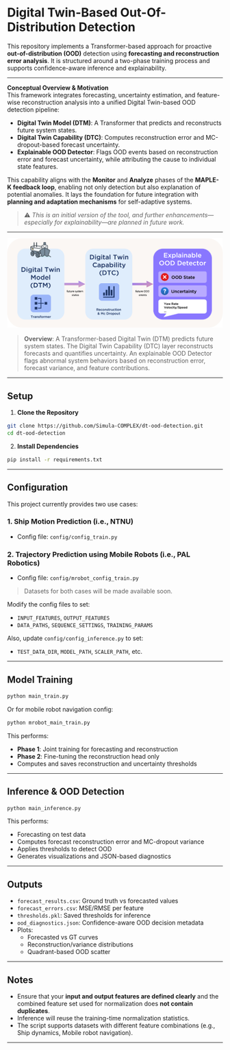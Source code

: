 # Digital Twin-Based Out-Of-Distribution Detection

This repository implements a Transformer-based approach for proactive **out-of-distribution (OOD)** detection using **forecasting and reconstruction error analysis**. It is structured around a two-phase training process and supports confidence-aware inference and explainability.

---

**Conceptual Overview & Motivation**  
This framework integrates forecasting, uncertainty estimation, and feature-wise reconstruction analysis into a unified Digital Twin-based OOD detection pipeline:

- **Digital Twin Model (DTM)**: A Transformer that predicts and reconstructs future system states.  
- **Digital Twin Capability (DTC)**: Computes reconstruction error and MC-dropout-based forecast uncertainty.  
- **Explainable OOD Detector**: Flags OOD events based on reconstruction error and forecast uncertainty, while attributing the cause to individual state features.

This capability aligns with the **Monitor** and **Analyze** phases of the **MAPLE-K feedback loop**, enabling not only detection but also explanation of potential anomalies. It lays the foundation for future integration with **planning and adaptation mechanisms** for self-adaptive systems.

> ⚠️ *This is an initial version of the tool, and further enhancements—especially for explainability—are planned in future work.*

---

![DT Overview](assets/ex-dt-overview.png)

> **Overview**: A Transformer-based Digital Twin (DTM) predicts future system states. The Digital Twin Capability (DTC) layer reconstructs forecasts and quantifies uncertainty. An explainable OOD Detector flags abnormal system behaviors based on reconstruction error, forecast variance, and feature contributions.

---

## Setup

1. **Clone the Repository**

```bash
git clone https://github.com/Simula-COMPLEX/dt-ood-detection.git
cd dt-ood-detection
```

2. **Install Dependencies**

```bash
pip install -r requirements.txt
```

---

## Configuration

This project currently provides two use cases:

### 1. **Ship Motion Prediction** (i.e., NTNU)
- Config file: `config/config_train.py`

### 2. **Trajectory Prediction using Mobile Robots** (i.e., PAL Robotics)
- Config file: `config/mrobot_config_train.py`

> Datasets for both cases will be made available soon.

Modify the config files to set:
- `INPUT_FEATURES`, `OUTPUT_FEATURES`
- `DATA_PATHS`, `SEQUENCE_SETTINGS`, `TRAINING_PARAMS`

Also, update `config/config_inference.py` to set:
- `TEST_DATA_DIR`, `MODEL_PATH`, `SCALER_PATH`, etc.

---

## Model Training

```bash
python main_train.py
```

Or for mobile robot navigation config:

```bash
python mrobot_main_train.py
```

This performs:
- **Phase 1**: Joint training for forecasting and reconstruction
- **Phase 2**: Fine-tuning the reconstruction head only
- Computes and saves reconstruction and uncertainty thresholds

---

## Inference & OOD Detection

```bash
python main_inference.py
```

This performs:
- Forecasting on test data
- Computes forecast reconstruction error and MC-dropout variance
- Applies thresholds to detect OOD
- Generates visualizations and JSON-based diagnostics

---

## Outputs

- `forecast_results.csv`: Ground truth vs forecasted values
- `forecast_errors.csv`: MSE/RMSE per feature
- `thresholds.pkl`: Saved thresholds for inference
- `ood_diagnostics.json`: Confidence-aware OOD decision metadata
- Plots:
  - Forecasted vs GT curves
  - Reconstruction/variance distributions
  - Quadrant-based OOD scatter

---

## Notes

- Ensure that your **input and output features are defined clearly** and the combined feature set used for normalization does **not contain duplicates**.
- Inference will reuse the training-time normalization statistics.
- The script supports datasets with different feature combinations (e.g., Ship dynamics, Mobile robot navigation).

---
